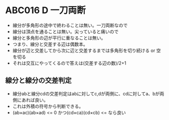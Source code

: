 # ABC016 D 一刀両断  

* 線分が多角形の途中で終わることは無い。一刀両断なので  
* 線分は頂点を通ることは無い。尖っていると痛いので  
* 線分と多角形の辺が平行に重なることは無い。  
* つまり、線分と交差する辺は偶数本。  
* 線分が辺と交差してから次に辺と交差するまでは多角形を切り続ける or 空を切る  
* それは交互にやってくるので答えは(交差する辺の数)/2+1  


## 線分と線分の交差判定  
* 線分abと線分cdの交差判定はabに対してc,dが両側に、cdに対してa、bが両側にあれば良い。  
* これは外積の符号から判断できる。  
* (ab×ac)(ab×ad) <= 0 かつ(cd×ca)(cd×cb) <= なら良い  
